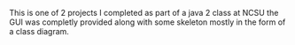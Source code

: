 This is one of 2 projects I completed as part of a java 2 class at NCSU the GUI was completly provided 
along with some skeleton mostly in the form of a class diagram. 
